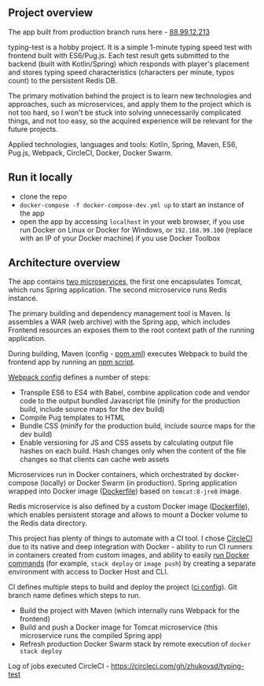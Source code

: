 
## Project overview

The app built from production branch runs here - [88.99.12.213](http://88.99.12.213/)

typing-test is a hobby project. It is a simple 1-minute typing speed test with frontend built with ES6/Pug.js. Each test result gets submitted to the backend (built with Kotlin/Spring) which responds with player's placement and stores typing speed characteristics (characters per minute, typos count) to the persistent Redis DB.

The primary motivation behind the project is to learn new technologies and approaches, such as microservices, and apply them to the project which is not too hard, so I won't be stuck into solving unnecessarily complicated things, and not too easy, so the acquired experience will be relevant for the future projects.

Applied technologies, languages and tools: Kotlin, Spring, Maven, ES6, Pug.js, Webpack, CircleCI, Docker, Docker Swarm.

## Run it locally
- clone the repo
- `docker-compose -f docker-compose-dev.yml up` to start an instance of the app
- open the app by accessing `localhost` in your web browser, if you use run Docker on Linux or Docker for Windows, or `192.168.99.100` (replace with an IP of your Docker machine) if you use Docker Toolbox

## Architecture overview

The app contains [two microservices](https://github.com/zhukovsd/typing-test/blob/master/stack.template.yml), the first one encapsulates Tomcat, which runs Spring application. The second microservice runs Redis instance.

The primary building and dependency management tool is Maven. Is assembles a WAR (web archive) with the Spring app, which includes Frontend resources an exposes them to the root context path of the running application.

During building, Maven (config - [pom.xml](https://github.com/zhukovsd/typing-test/blob/master/pom.xml)) executes Webpack to build the frontend app by running an [npm script](https://github.com/zhukovsd/typing-test/blob/master/frontend/package.json#L10).

[Webpack config](https://github.com/zhukovsd/typing-test/blob/master/frontend/webpack.common.js) defines a number of steps:
- Transpile ES6 to ES4 with Babel, combine application code and vendor code to the output bundled Javascript file (minify for the production build, include source maps for the dev build)
- Compile Pug templates to HTML
- Bundle CSS (minify for the production build, include source maps for the dev build)
- Enable versioning for JS and CSS assets by calculating output file hashes on each build. Hash changes only when the content of the file changes so that clients can cache web assets

Microservices run in Docker containers, which orchestrated by docker-compose (locally) or Docker Swarm (in production). Spring application wrapped into Docker image ([Dockerfile](https://github.com/zhukovsd/typing-test/blob/master/Dockerfile)) based on `tomcat:8-jre8` image.

Redis microservice is also defined by a custom Docker image ([Dockerfile](https://github.com/zhukovsd/typing-test/blob/master/redis-docker-image/Dockerfile)), which enables persistent storage and allows to mount a Docker volume to the Redis data directory.

This project has plenty of things to automate with a CI tool. I chose [CircleCI](https://circleci.com/) due to its native and deep integration with Docker - ability to run CI runners in containers created from custom images, and ability to easily [run Docker commands](https://circleci.com/docs/2.0/building-docker-images/) (for example, `stack deploy` or `image push`) by creating a separate environment with access to Docker Host and CLI.

CI defines multiple steps to build and deploy the project ([ci config](https://github.com/zhukovsd/typing-test/blob/master/.circleci/config.yml)). Git branch name defines which steps to run.
- Build the project with Maven (which internally runs Webpack for the frontend)
- Build and push a Docker image for Tomcat microservice (this microservice runs the compiled Spring app)
- Refresh production Docker Swarm stack by remote execution of `docker stack deploy`

Log of jobs executed CircleCI - https://circleci.com/gh/zhukovsd/typing-test